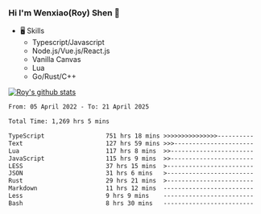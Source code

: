 ### Hi I'm Wenxiao(Roy) Shen 👋
- 🖥 Skills
  - Typescript/Javascript
  - Node.js/Vue.js/React.js
  - Vanilla Canvas
  - Lua
  - Go/Rust/C++

[![Roy's github stats](https://github-readme-stats.vercel.app/api?username=RoyShen12&show_icons=true&theme=radical&hide=prs,contribs)](https://github.com/anuraghazra/github-readme-stats)
<!--START_SECTION:waka-->

```txt
From: 05 April 2022 - To: 21 April 2025

Total Time: 1,269 hrs 5 mins

TypeScript                 751 hrs 18 mins >>>>>>>>>>>>>>>----------   58.81 %
Text                       127 hrs 59 mins >>>----------------------   10.02 %
Lua                        117 hrs 8 mins  >>-----------------------   09.17 %
JavaScript                 115 hrs 9 mins  >>-----------------------   09.01 %
LESS                       37 hrs 15 mins  >------------------------   02.92 %
JSON                       31 hrs 6 mins   >------------------------   02.43 %
Rust                       29 hrs 21 mins  >------------------------   02.30 %
Markdown                   11 hrs 12 mins  -------------------------   00.88 %
Less                       9 hrs 9 mins    -------------------------   00.72 %
Bash                       8 hrs 30 mins   -------------------------   00.67 %
```

<!--END_SECTION:waka-->

